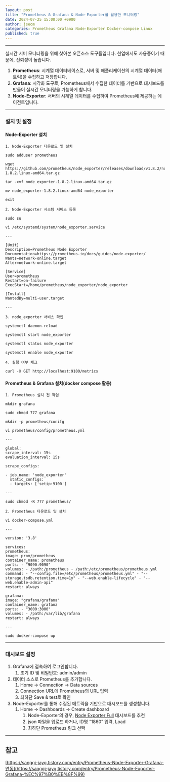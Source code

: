 ```yaml
---
layout: post
title: "Prometheus & Grafana & Node-Exporter를 활용한 모니터링"
date: 2024-07-25 15:00:00 +0900
author: jseom
categories: Prometheus Grafana Node-Exporter Docker-compose Linux
published: true
---
```


<hr />

실시간 서버 모니터링을 위해 찾아본 오픈소스 도구들입니다. 현업에서도 사용중이기 때문에, 신뢰성이 높습니다.

1. **Prometheus**: 시계열 데이터베이스로, 서버 및 애플리케이션의 시계열 데이터(매트릭)을 수집하고 저장합니다.
2. **Grafana**: 시각화 도구로, Prometheus에서 수집한 데이터를 기반으로 대시보드를 만들어 실시간 모니터링을 가능하게 합니다.
3. **Node-Exporter**: 서버의 시계열 데이터를 수집하여 Prometheus에 제공하는 에이전트입니다.

---

### 설치 및 설정

#### **Node-Exporter 설치**

```
1. Node-Exporter 다운로드 및 설치

sudo adduser prometheus

wget https://github.com/prometheus/node_exporter/releases/download/v1.8.2/node_exporter-1.8.2.linux-amd64.tar.gz

tar -xvf node_exporter-1.8.2.linux-amd64.tar.gz

mv node_exporter-1.8.2.linux-amd64 node_exporter

exit

2. Node-Exporter 시스템 서비스 등록

sudo su

vi /etc/systemd/system/node_exporter.service

---

[Unit]
Description=Prometheus Node Exporter
Documentation=https://prometheus.io/docs/guides/node-exporter/
Wants=network-online.target
After=network-online.target

[Service]
User=prometheus
Restart=on-failure
ExecStart=/home/prometheus/node_exporter/node_exporter

[Install]
WantedBy=multi-user.target

---

3. node_exporter 서비스 확인

systemctl daemon-reload

systemctl start node_exporter

systemctl status node_exporter

systemctl enable node_exporter

4. 실행 여부 체크

curl -X GET http://localhost:9100/metrics
```

#### **Prometheus & Grafana 설치(docker compose 활용)**

```
1. Prometheus 설치 전 작업

mkdir grafana

sudo chmod 777 grafana

mkdir -p prometheus/conifg

vi prometheus/config/prometheus.yml

---

global:
scrape_interval: 15s
evaluation_interval: 15s

scrape_configs:

- job_name: 'node_exporter'
  static_configs:
  - targets: ['setip:9100']

---

sudo chmod -R 777 prometheus/

2. Prometheus 다운로드 및 설치

vi docker-compose.yml

---

version: '3.8'

services:
prometheus:
image: prom/prometheus
container_name: prometheus
ports: - "9090:9090"
volumes: - /path:/prometheus - /path:/etc/prometheus/prometheus.yml
command: - "--config.file=/etc/prometheus/prometheus.yml" - "--storage.tsdb.retention.time=1y" - "--web.enable-lifecycle" - "--web.enable-admin-api"
restart: always

grafana:
image: "grafana/grafana"
container_name: grafana
ports: - "3000:3000"
volumes: - /path:/var/lib/grafana
restart: always

---

sudo docker-compose up
```

---

### 대시보드 설정

1. Grafana에 접속하여 로그인합니다.
   1. 초기 ID 및 비밀번호: admin/admin
2. 데이터 소스로 Prometheus를 추가합니다.
   1. Home → Connection → Data sources
   2. Connection URL에 Prometheus의 URL 입력
   3. 최하단 Save & test로 확인
3. Node-Exporter를 통해 수집된 메트릭을 기반으로 대시보드를 생성합니다.
   1. Home → Dashboards → Create dashboard
      1. Node-Exporter의 경우, [Node Exporter Full](https://grafana.com/grafana/dashboards/1860-node-exporter-full/) 대시보드를 추천
      2. json 파일을 업로드 하거나, ID명 “1860” 입력, Load
      3. 최하단 Prometheus 링크 선택

---

## 참고

[https://sanggi-jayg.tistory.com/entry/Prometheus-Node-Exporter-Grafana-연동](https://sanggi-jayg.tistory.com/entry/Prometheus-Node-Exporter-Grafana-%EC%97%B0%EB%8F%99)

